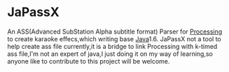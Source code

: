 JaPassX
=======

  An ASS(Advanced SubStation Alpha subtitle format) Parser for [Processing](https://processing.org/) to create karaoke effecs,which writing base [Java](https://www.oracle.com/java/index.html)1.6.
  JaPassX not a tool to help create ass file currently,it is a bridge to link Processing with k-timed ass file,I'm not an expert of java,I just doing it on my way of learning,so anyone like to contribute to this project will be welcome.
